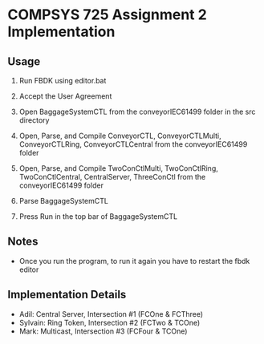 # COMPSYS 725 Assignment 2 Implementation #

## Usage
1. Run FBDK using editor.bat
2. Accept the User Agreement
3. Open BaggageSystemCTL from the conveyorIEC61499 folder in the src directory

4. Open, Parse, and Compile ConveyorCTL, ConveyorCTLMulti, ConveyorCTLRing, ConveyorCTLCentral from the conveyorIEC61499 folder
5. Open, Parse, and Compile TwoConCtlMulti, TwoConCtlRing, TwoConCtlCentral, CentralServer, ThreeConCtl from the conveyorIEC61499 folder
6. Parse BaggageSystemCTL
7. Press Run in the top bar of BaggageSystemCTL

## Notes
* Once you run the program, to run it again you have to restart the fbdk editor

## Implementation Details
* Adil: Central Server, Intersection #1 (FCOne & FCThree)
* Sylvain: Ring Token, Intersection #2 (FCTwo & TCOne)
* Mark: Multicast, Intersection #3 (FCFour & TCOne)

